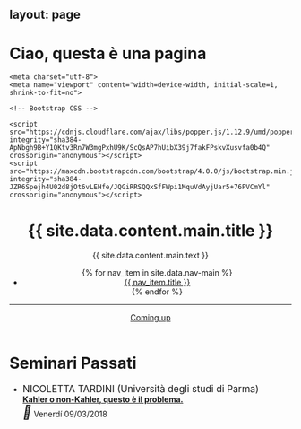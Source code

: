 layout: page
---

# Ciao, questa è una pagina


   <script type="text/javascript" language="javascript">
function visualizza(id){
  if (document.getElementById){
    if(document.getElementById(id).style.display == 'none'){
      document.getElementById(id).style.display = 'block';
    }else{
      document.getElementById(id).style.display = 'none';
    }
  }
}
</script>
   
<meta name="viewport" content="width=device-width, initial-scale=1">
  <link rel="stylesheet" href="https://maxcdn.bootstrapcdn.com/bootstrap/3.3.7/css/bootstrap.min.css">
  <script src="https://ajax.googleapis.com/ajax/libs/jquery/3.3.1/jquery.min.js"></script>
  <script src="https://maxcdn.bootstrapcdn.com/bootstrap/3.3.7/js/bootstrap.min.js"></script>
   
   
   <!-- Required meta tags -->
    <meta charset="utf-8">
    <meta name="viewport" content="width=device-width, initial-scale=1, shrink-to-fit=no">

    <!-- Bootstrap CSS -->
  
  <link rel="stylesheet" href="https://maxcdn.bootstrapcdn.com/bootstrap/4.0.0/css/bootstrap.min.css" integrity="sha384-Gn5384xqQ1aoWXA+058RXPxPg6fy4IWvTNh0E263XmFcJlSAwiGgFAW/dAiS6JXm" crossorigin="anonymous">

 
 <title>Baby Geometri</title>
 
  




  <script src="https://code.jquery.com/jquery-3.2.1.slim.min.js" integrity="sha384-KJ3o2DKtIkvYIK3UENzmM7KCkRr/rE9/Qpg6aAZGJwFDMVNA/GpGFF93hXpG5KkN" crossorigin="anonymous"></script>
    <script src="https://cdnjs.cloudflare.com/ajax/libs/popper.js/1.12.9/umd/popper.min.js" integrity="sha384-ApNbgh9B+Y1QKtv3Rn7W3mgPxhU9K/ScQsAP7hUibX39j7fakFPskvXusvfa0b4Q" crossorigin="anonymous"></script>
    <script src="https://maxcdn.bootstrapcdn.com/bootstrap/4.0.0/js/bootstrap.min.js" integrity="sha384-JZR6Spejh4U02d8jOt6vLEHfe/JQGiRRSQQxSfFWpi1MquVdAyjUar5+76PVCmYl" crossorigin="anonymous"></script>


<header class="masthead text-center text-white d-flex">
  <div class="container my-auto">
    <div class="row">
      <div class="col-lg-10 mx-auto">
        <h1 class="text-uppercase">
          <strong>{{ site.data.content.main.title }}</strong>
        </h1>
        {{ site.data.content.main.text }}
      </div>
      <div class="col-lg-8 mx-auto">
        <ul class="nav nav-fill justify-content-center">
          {% for nav_item in site.data.nav-main %}
          <li class="nav-item">
            <a class="nav-link text-white js-scroll-trigger" href="{{ nav_item.url }}">{{ nav_item.title }}</a>
          </li>
          {% endfor %}
        </ul>
        <hr>
        <a class="btn btn-warning btn-xl js-scroll-trigger" href="#whitepaper">Coming up</a>
      </div>
    </div>
  </div>
	
</header>
<body id="top">

 
     
 
<div class="wrapper row3">
  <main class="hoc container clear"> 
  
   <div class="content"> 
	<h1>Seminari Passati</h1>
   </div>
 </div>

<ul>
	
<li>  <big> NICOLETTA TARDINI (Università degli studi di Parma)  </big> 
	<div id="testo"><a href="#" onclick="visualizza('comparsa'); return false">
	<b> Kahler o non-Kahler, questo è il problema. </b></a></div>
	<div id="comparsa" style="display:none"> <p> Le varietza
	danni che questa geometria ha fatto maggiori passi in avanti. Nel corso del seminario introdurr&ograve; le varietà 	(non-) Kahleriane, di cui vedremo vari esempi, e analizzeremo una serie di ostruzioni (di carattere coomologico) per 		capire se una varietà è Kahler o non-Kahler.
	</p> 
	</div>
	<i style="font-size:24px" class="fa">&#xf073;</i> Venerd&iacute; 09/03/2018
	</li>

	
</ul>
 

